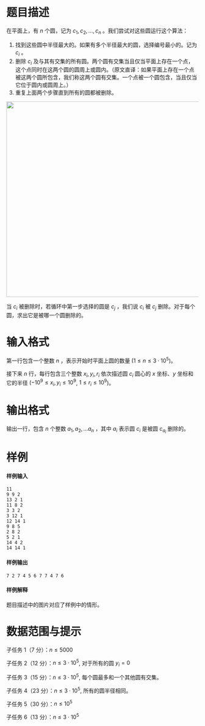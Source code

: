 
# 题目描述

在平面上，有 $n$ 个圆，记为 $c_1, c_2, \ldots, c_n$ 。我们尝试对这些圆运行这个算法：  

1. 找到这些圆中半径最大的。如果有多个半径最大的圆，选择编号最小的。记为 $c_i$ 。  
2. 删除 $c_i$ 及与其有交集的所有圆。两个圆有交集当且仅当平面上存在一个点，这个点同时在这两个圆的圆周上或圆内。（原文直译：如果平面上存在一个点被这两个圆所包含，我们称这两个圆有交集。一个点被一个圆包含，当且仅当它位于圆内或圆周上。）  
3. 重复上面两个步骤直到所有的圆都被删除。

<img src="source/loj/2586/img/aHR0cHM6Ly9pLmxvbGkubmV0LzIwMTgvMDUvMjEvNWIwMjM1ZTNjY2Q3NC5wbmc=.png" width=512 height=512 />

当 $c_i$ 被删除时，若循环中第一步选择的圆是 $c_j$ ，我们说 $c_i$ 被 $c_j$ 删除。对于每个圆，求出它是被哪一个圆删除的。

# 输入格式

第一行包含一个整数 $n$ ，表示开始时平面上圆的数量 ($1 \le n \le 3 \cdot 10^5$)。

接下来 $n$ 行，每行包含三个整数 $x_i, y_i, r_i$ 依次描述圆 $c_i$ 圆心的 $x$ 坐标、$y$ 坐标和它的半径 ($-10^9 \le x_i, y_i\le 10^9$, $1\le r_i\le 10^9$)。

# 输出格式

输出一行，包含 $n$ 个整数 $a_1, a_2, ... a_n$ ，其中 $a_i$ 表示圆 $c_i$ 是被圆 $c_{a_i}$ 删除的。

# 样例

#### 样例输入
```plain
11
9 9 2
13 2 1
11 8 2
3 3 2
3 12 1
12 14 1
9 8 5
2 8 2
5 2 1
14 4 2
14 14 1
```
#### 样例输出
```plain
7 2 7 4 5 6 7 7 4 7 6
```
#### 样例解释

题目描述中的图片对应了样例中的情形。

# 数据范围与提示

子任务 1（7 分）：$n \le 5000$

子任务 2（12 分）：$n \le 3 \cdot 10^5$, 对于所有的圆 $y_i=0$ 

子任务 3（15 分）：$n \le 3 \cdot 10^5$, 每个圆最多和一个其他圆有交集。

子任务 4（23 分）：$n \le 3 \cdot 10^5$, 所有的圆半径相同。

子任务 5（30 分）：$n \le 10^5$

子任务 6（13 分）：$n \le 3 \cdot 10^5$

